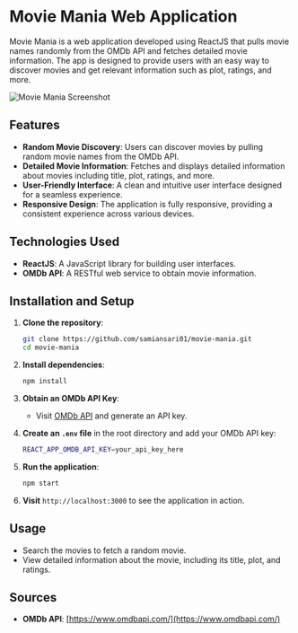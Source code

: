 # Movie Mania Web Application

Movie Mania is a web application developed using ReactJS that pulls movie names randomly from the OMDb API and fetches detailed movie information. The app is designed to provide users with an easy way to discover movies and get relevant information such as plot, ratings, and more.

![Movie Mania Screenshot]()

## Features

- **Random Movie Discovery**: Users can discover movies by pulling random movie names from the OMDb API.
- **Detailed Movie Information**: Fetches and displays detailed information about movies including title, plot, ratings, and more.
- **User-Friendly Interface**: A clean and intuitive user interface designed for a seamless experience.
- **Responsive Design**: The application is fully responsive, providing a consistent experience across various devices.

## Technologies Used

- **ReactJS**: A JavaScript library for building user interfaces.
- **OMDb API**: A RESTful web service to obtain movie information.

## Installation and Setup

1. **Clone the repository**:
    ```bash
    git clone https://github.com/samiansari01/movie-mania.git
    cd movie-mania
    ```

2. **Install dependencies**:
    ```bash
    npm install
    ```

3. **Obtain an OMDb API Key**:
   - Visit [OMDb API](https://www.omdbapi.com/apikey.aspx) and generate an API key.

4. **Create an `.env` file** in the root directory and add your OMDb API key:
    ```bash
    REACT_APP_OMDB_API_KEY=your_api_key_here
    ```

5. **Run the application**:
    ```bash
    npm start
    ```

6. **Visit** `http://localhost:3000` to see the application in action.

## Usage

- Search the movies to fetch a random movie.
- View detailed information about the movie, including its title, plot, and ratings.

## Sources

- **OMDb API**: [https://www.omdbapi.com/](https://www.omdbapi.com/)


